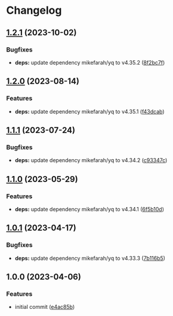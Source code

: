 # Changelog

## [1.2.1](https://github.com/rolehippie/yq/compare/v1.2.0...v1.2.1) (2023-10-02)


### Bugfixes

* **deps:** update dependency mikefarah/yq to v4.35.2 ([8f2bc7f](https://github.com/rolehippie/yq/commit/8f2bc7fb322b2eed1ca83a567751f2a95abd58e9))

## [1.2.0](https://github.com/rolehippie/yq/compare/v1.1.1...v1.2.0) (2023-08-14)


### Features

* **deps:** update dependency mikefarah/yq to v4.35.1 ([f43dcab](https://github.com/rolehippie/yq/commit/f43dcabcdf5985a7006f562ea98952234279cce0))

## [1.1.1](https://github.com/rolehippie/yq/compare/v1.1.0...v1.1.1) (2023-07-24)


### Bugfixes

* **deps:** update dependency mikefarah/yq to v4.34.2 ([c93347c](https://github.com/rolehippie/yq/commit/c93347c9f7df7e0b9e059eba763806b431a9fda1))

## [1.1.0](https://github.com/rolehippie/yq/compare/v1.0.1...v1.1.0) (2023-05-29)


### Features

* **deps:** update dependency mikefarah/yq to v4.34.1 ([6f5b10d](https://github.com/rolehippie/yq/commit/6f5b10d1d0ce5f77d9182d7f3daede29c0e5d121))

## [1.0.1](https://github.com/rolehippie/yq/compare/v1.0.0...v1.0.1) (2023-04-17)


### Bugfixes

* **deps:** update dependency mikefarah/yq to v4.33.3 ([7b116b5](https://github.com/rolehippie/yq/commit/7b116b5ec2ace679e86f92e3e25747edddfa1954))

## 1.0.0 (2023-04-06)


### Features

* initial commit ([e4ac85b](https://github.com/rolehippie/yq/commit/e4ac85bbff45cb759acabbe10bdf37e6f2644549))
